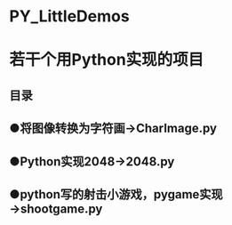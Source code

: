 # PY_LittleDemos
# 若干个用Python实现的项目

## 目录

## ●将图像转换为字符画→CharImage.py  

## ●Python实现2048→2048.py 

## ●python写的射击小游戏，pygame实现→shootgame.py
